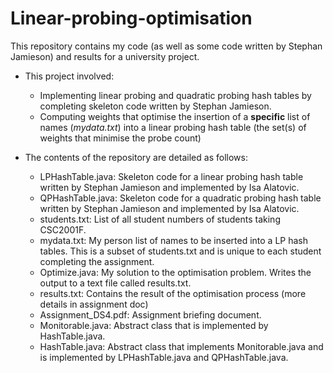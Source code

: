 # Linear-probing-optimisation
This repository contains my code (as well as some code written by Stephan Jamieson) and results for a university project.

- This project involved:
    - Implementing linear probing and quadratic probing hash tables by completing skeleton code written by Stephan Jamieson.
    - Computing weights that optimise the insertion of a **specific** list of names (_mydata.txt_) into a linear probing hash table (the set(s) of weights that minimise the probe count)

- The contents of the repository are detailed as follows:
    - LPHashTable.java: Skeleton code for a linear probing hash table written by Stephan Jamieson and implemented by Isa Alatovic.
    - QPHashTable.java: Skeleton code for a quadratic probing hash table written by Stephan Jamieson and implemented by Isa Alatovic.
    - students.txt: List of all student numbers of students taking CSC2001F.
    - mydata.txt: My person list of names to be inserted into a LP hash tables. This is a subset of students.txt and is unique to each student completing the assignment.
    - Optimize.java: My solution to the optimisation problem. Writes the output to a text file called results.txt.
    - results.txt: Contains the result of the optimisation process (more details in assignment doc)
    - Assignment_DS4.pdf: Assignment briefing document.
    - Monitorable.java: Abstract class that is implemented by HashTable.java.
    - HashTable.java: Abstract class that implements Monitorable.java and is implemented by LPHashTable.java and QPHashTable.java.
